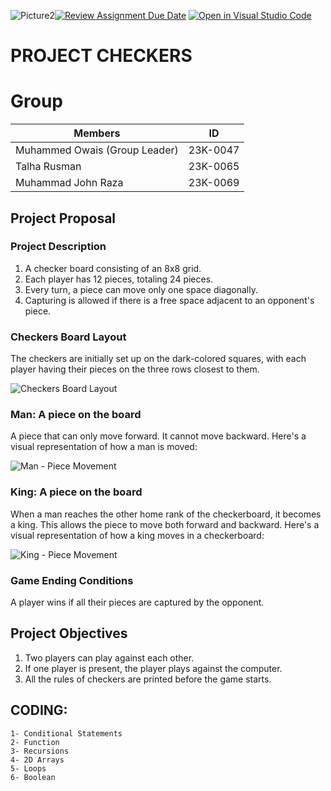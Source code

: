 ![Picture2](https://github.com/NUCES-Khi/pfproject-chaos-lords/assets/83649329/c5ac88c0-9980-4244-9f7b-1135b357a628)[![Review Assignment Due Date](https://classroom.github.com/assets/deadline-readme-button-24ddc0f5d75046c5622901739e7c5dd533143b0c8e959d652212380cedb1ea36.svg)](https://classroom.github.com/a/j0WbCUcA)
[![Open in Visual Studio Code](https://classroom.github.com/assets/open-in-vscode-718a45dd9cf7e7f842a935f5ebbe5719a5e09af4491e668f4dbf3b35d5cca122.svg)](https://classroom.github.com/online_ide?assignment_repo_id=13059236&assignment_repo_type=AssignmentRepo)
# PROJECT CHECKERS

# Group
| Members        | ID       |
| ---------------|:--------:|
| Muhammed Owais (Group Leader) | 23K-0047 |
| Talha Rusman | 23K-0065 |
| Muhammad John Raza | 23K-0069 |

## Project Proposal

### Project Description

1. A checker board consisting of an 8x8 grid.
2. Each player has 12 pieces, totaling 24 pieces.
3. Every turn, a piece can move only one space diagonally.
4. Capturing is allowed if there is a free space adjacent to an opponent's piece.

### Checkers Board Layout

The checkers are initially set up on the dark-colored squares, with each player having their pieces on the three rows closest to them.

![Checkers Board Layout](https://github.com/NUCES-Khi/pfproject-chaos-lords/assets/83649329/c4120b08-6be8-41e3-b0b0-35b7b81a99c7)


### Man: A piece on the board

A piece that can only move forward. It cannot move backward. Here's a visual representation of how a man is moved:

![Man - Piece Movement](https://github.com/NUCES-Khi/pfproject-chaos-lords/assets/83649329/11b7c1b4-7021-42a2-b25f-4394cfdf6a85)


### King: A piece on the board

When a man reaches the other home rank of the checkerboard, it becomes a king. This allows the piece to move both forward and backward. Here's a visual representation of how a king moves in a checkerboard:

![King - Piece Movement](https://github.com/NUCES-Khi/pfproject-chaos-lords/assets/83649329/d20a2176-e7ff-457a-9dd5-46e61e83d6c0)


### Game Ending Conditions

A player wins if all their pieces are captured by the opponent.

## Project Objectives

1. Two players can play against each other.
2. If one player is present, the player plays against the computer.
3. All the rules of checkers are printed before the game starts.


## CODING:
    1- Conditional Statements
    2- Function
    3- Recursions 
    4- 2D Arrays
    5- Loops 
    6- Boolean
    
  
